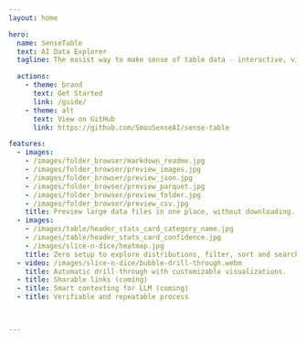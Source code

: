 ```yaml
---
layout: home

hero:
  name: SenseTable
  text: AI Data Explorer
  tagline: The easist way to make sense of table data - interactive, visual and automated.

  actions:
    - theme: brand
      text: Get Started
      link: /guide/
    - theme: alt
      text: View on GitHub
      link: https://github.com/SmooSenseAI/sense-table

features:
  - images:
    - /images/folder_browser/markdown_readme.jpg
    - /images/folder_browser/preview_images.jpg
    - /images/folder_browser/preview_json.jpg
    - /images/folder_browser/preview_parquet.jpg
    - /images/folder_browser/preview_folder.jpg
    - /images/folder_browser/preview_csv.jpg
    title: Preview large data files in one place, without downloading. <a href="https://demo.table.smoosense.ai/FolderBrowser?rootFolder=s3://sense-table-demo/datasets/COCO2017" target=_blank>(demo)</a>
  - images:
    - /images/table/header_stats_card_category_name.jpg
    - /images/table/header_stats_card_confidence.jpg
    - /images/slice-n-dice/heatmap.jpg
    title: Zero setup to explore distributions, filter, sort and search. <a href="https://demo.table.smoosense.ai/Table?filePath=s3://sense-table-demo/model_failure_analysis/object_detection/analyze_instances/yolov7.parquet" target=_blank>(demo)</a>
  - video: /images/slice-n-dice/bubble-drill-through.webm
    title: Automatic drill-through with customizable visualizations.
  - title: Sharable links (coming)
  - title: Smart contexting for LLM (coming)
  - title: Verifiable and repeatable process



---
```

